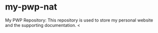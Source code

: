 # my-pwp-nat
My PWP Repository:
This repository is used to store my personal website and the supporting documentation.
<